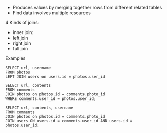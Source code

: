 - Produces values by merging together rows from different related tables
- Find data involves multiple resources

4 Kinds of joins:
- inner join:
- left join
- right join
- full join 

Examples
```
SELECT url, username
FROM photos
LEFT JOIN users on users.id = photos.user_id
```
```
SELECT url, contents
FROM comments
JOIN photos on photos.id = comments.photo_id
WHERE comments.user_id = photos.user_id;
```
```
SELECT url, contents, username
FROM comments
JOIN photos on photos.id = comments.photo_id
JOIN users ON users.id = comments.user_id AND users.id = photos.user_id;
```
